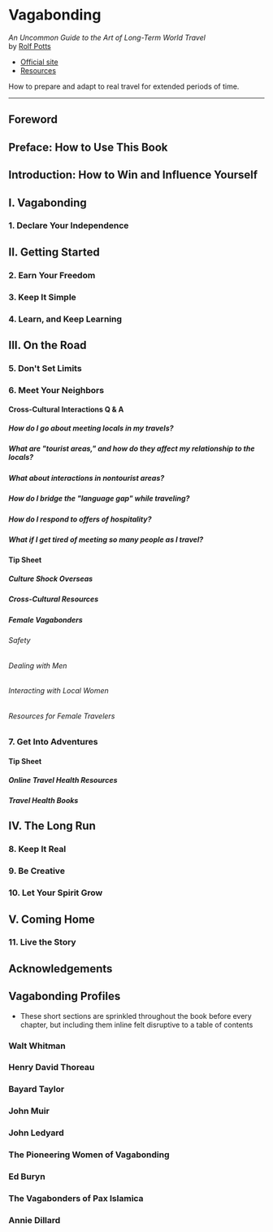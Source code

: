 # Vagabonding
*An Uncommon Guide to the Art of Long-Term World Travel*<br>
by [Rolf Potts](http://rolfpotts.com)

- [Official site](http://www.vagabonding.net)
- [Resources](http://www.vagabonding.net/resources/)

How to prepare and adapt to real travel for extended periods of time.

---

## Foreword

## Preface: How to Use This Book

## Introduction: How to Win and Influence Yourself

## I. Vagabonding
### 1. Declare Your Independence

## II. Getting Started
### 2. Earn Your Freedom
### 3. Keep It Simple
### 4. Learn, and Keep Learning

## III. On the Road
### 5. Don't Set Limits

### 6. Meet Your Neighbors
#### Cross-Cultural Interactions Q & A
##### How do I go about meeting locals in my travels?
##### What are "tourist areas," and how do they affect my relationship to the locals?
##### What about interactions in nontourist areas?
##### How do I bridge the "language gap" while traveling?
##### How do I respond to offers of hospitality?
##### What if I get tired of meeting so many people as I travel?
#### Tip Sheet
##### Culture Shock Overseas
##### Cross-Cultural Resources
##### Female Vagabonders
###### Safety
###### Dealing with Men
###### Interacting with Local Women
###### Resources for Female Travelers

### 7. Get Into Adventures
#### Tip Sheet
##### Online Travel Health Resources
##### Travel Health Books

## IV. The Long Run
### 8. Keep It Real
### 9. Be Creative
### 10. Let Your Spirit Grow

## V. Coming Home
### 11. Live the Story

## Acknowledgements

## Vagabonding Profiles

- These short sections are sprinkled throughout the book before every chapter, but including them inline felt disruptive to a table of contents

### Walt Whitman
### Henry David Thoreau
### Bayard Taylor
### John Muir
### John Ledyard
### The Pioneering Women of Vagabonding
### Ed Buryn
### The Vagabonders of Pax Islamica
### Annie Dillard
